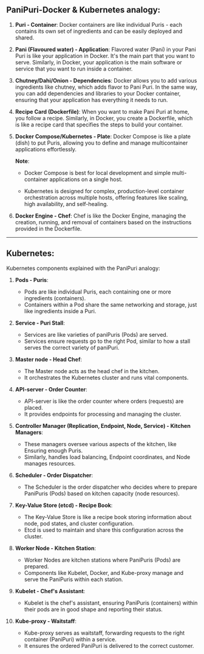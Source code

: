 ## PaniPuri-Docker & Kubernetes analogy:

1. **Puri - Container**: Docker containers are like individual Puris - each contains its own set of ingredients and can be easily deployed and shared.

2. **Pani (Flavoured water) - Application**: Flavored water (Pani) in your Pani Puri is like your application in Docker. It's the main part that you want to serve. Similarly, in Docker, your application is the main software or service that you want to run inside a container.

3. **Chutney/Dahi/Onion - Dependencies**: Docker allows you to add various ingredients like chutney, which adds flavor to Pani Puri. In the same way, you can add dependencies and libraries to your Docker container, ensuring that your application has everything it needs to run.

4. **Recipe Card (Dockerfile)**: When you want to make Pani Puri at home, you follow a recipe. Similarly, in Docker, you create a Dockerfile, which is like a recipe card that specifies the steps to build your container.

5. **Docker Compose/Kubernetes - Plate**: Docker Compose is like a plate (dish) to put Puris, allowing you to define and manage multicontainer applications effortlessly.

    **Note**:

    - Docker Compose is best for local development and simple multi-container applications on a single host.

    - Kubernetes is designed for complex, production-level container orchestration across multiple hosts, offering features like scaling, high availability, and self-healing.

6. **Docker Engine - Chef**: Chef is like the Docker Engine, managing the creation, running, and removal of containers based on the instructions provided in the Dockerfile.

---
## Kubernetes:

Kubernetes components explained with the PaniPuri analogy:

1. **Pods - Puris**:
   - Pods are like individual Puris, each containing one or more ingredients (containers).
   - Containers within a Pod share the same networking and storage, just like ingredients inside a Puri.

2. **Service - Puri Stall**:
   - Services are like varieties of paniPuris (Pods) are served.
   - Services ensure requests go to the right Pod, similar to how a stall serves the correct variety of paniPuri.

3. **Master node - Head Chef**:
   - The Master node acts as the head chef in the kitchen.
   - It orchestrates the Kubernetes cluster and runs vital components.

4. **API-server - Order Counter**:
   - API-server is like the order counter where orders (requests) are placed.
   - It provides endpoints for processing and managing the cluster.

5. **Controller Manager (Replication, Endpoint, Node, Service) - Kitchen Managers**:
   - These managers oversee various aspects of the kitchen, like Ensuring enough Puris.
   - Similarly, handles load balancing, Endpoint coordinates, and Node manages resources.

6. **Scheduler - Order Dispatcher**:
   - The Scheduler is the order dispatcher who decides where to prepare PaniPuris (Pods) based on kitchen capacity (node resources).

7. **Key-Value Store (etcd) - Recipe Book**:
   - The Key-Value Store is like a recipe book storing information about node, pod states, and cluster configuration.
   - Etcd is used to maintain and share this configuration across the cluster.

8. **Worker Node - Kitchen Station**:
   - Worker Nodes are kitchen stations where PaniPuris (Pods) are prepared.
   - Components like Kubelet, Docker, and Kube-proxy manage and serve the PaniPuris within each station.

9. **Kubelet - Chef's Assistant**:
   - Kubelet is the chef's assistant, ensuring PaniPuris (containers) within their pods are in good shape and reporting their status.

11. **Kube-proxy - Waitstaff**:
    - Kube-proxy serves as waitstaff, forwarding requests to the right container (PaniPuri) within a service.
    - It ensures the ordered PaniPuri is delivered to the correct customer.
